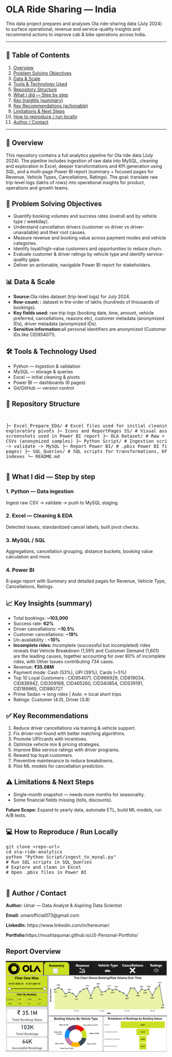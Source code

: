 <!DOCTYPE html>
<html lang="en">
<body>

  <h1>OLA Ride Sharing — India</h1>
  This data project prepares and analyses Ola ride-sharing data (July 2024) to surface operational, revenue and service-quality insights and recommend actions to improve cab & bike operations across India.</p>

  <hr>

  <h2>📑 Table of Contents</h2>
  <ol>
    <li><a href="#overview">Overview</a></li>
    <li><a href="#problem-solving-objectives">Problem Solving Objectives</a></li>
    <li><a href="#data-scale">Data & Scale</a></li>
    <li><a href="#tools">Tools & Technology Used</a></li>
    <li><a href="#repository">Repository Structure</a></li>
    <li><a href="#steps">What I did — Step by step</a></li>
    <li><a href="#insights">Key Insights (summary)</a></li>
    <li><a href="#recommendations">Key Recommendations (actionable)</a></li>
    <li><a href="#limitations">Limitations & Next Steps</a></li>
    <li><a href="#reproduce">How to reproduce / run locally</a></li>
    <li><a href="#author">Author / Contact</a></li>
  </ol>

  <hr>

  <h2 id="overview">📌 Overview</h2>
  <p>
    This repository contains a full analytics pipeline for Ola ride data (July 2024). The pipeline includes ingestion of raw data into MySQL, cleaning and exploration in Excel, deeper transformations and KPI generation using SQL, and a multi-page Power BI report (summary + focused pages for Revenue, Vehicle Types, Cancellations, Ratings). The goal: translate raw trip-level logs (lakhs of rows) into operational insights for product, operations and growth teams.
  </p>

  <h2 id="problem-solving-objectives">🎯 Problem Solving Objectives</h2>
  <ul>
    <li>  Quantify booking volumes and success rates (overall and by vehicle type / weekday).</li>
    <li>Understand cancellation drivers (customer vs driver vs driver-unavailable) and their root causes.</li>
    <li>Measure revenue and booking value across payment modes and vehicle categories.</li>
    <li>Identify loyal/high-value customers and opportunities to reduce churn.</li>
    <li>Evaluate customer & driver ratings by vehicle type and identify service-quality gaps.</li>
    <li>Deliver an actionable, navigable Power BI report for stakeholders.</li>
  </ul>



  <h2 id="data-scale">📊 Data & Scale</h2>
  <ul>
    <li><strong>Source:</strong>Ola rides dataset (trip-level logs) for July 2024.</li>
    <li><strong>Row-count: :</strong> dataset in the order of lakhs (hundreds of thousands of bookings).</li>
    <li><strong>Key fields used:</strong> raw trip logs (booking date, time, amount, vehicle preferred, cancellations, reasons etc), customer metadata (anonymized IDs), driver metadata (anonymized IDs).
</li>
    <li><strong> Sensitive information:</strong>all personal identifiers are anonymized (Customer IDs like CID954071).
</li>
  </ul>









  <h2 id="tools">🛠 Tools & Technology Used</h2>
  <ul>
    <li>Python — ingestion & validation</li>
    <li>MySQL — storage & queries</li>
    <li>Excel — initial cleaning & pivots</li>
    <li>Power BI — dashboards (6 pages)</li>
    <li>Git/GitHub — version control</li>
  </ul>

  <h2 id="repository">📂 Repository Structure</h2>
  <pre>

├─ Excel_Prepare_EDA/            # Excel files used for initial cleaning & exploratory pivots
├─ Icons and ReportPages SS/     # Visual assets and screenshots used in Power BI report
├─ OLA Dataset/                  # Raw + processed CSVs (anonymized samples)
├─ Python Script/                # Ingestion scripts: read -> validate -> MySQL
├─ Report Power BI/              # .pbix Power BI files (6 pages)
├─ SQL_Queries/                  # SQL scripts for transformations, KPIs and indexes
└─ README.md
  </pre>

  <h2 id="steps">📝 What I did — Step by step</h2>
  <h3>1. Python — Data ingestion</h3>
  <p>Ingest raw CSV → validate → push to MySQL staging</p>

  <h3>2. Excel — Cleaning & EDA</h3>
  <p>Detected issues, standardized cancel labels, built pivot checks.</p>

  <h3>3. MySQL / SQL</h3>
  <p>Aggregations, cancellation grouping, distance buckets, booking value calculation and more.</p>

  <h3>4. Power BI</h3>
  <p>6-page report with Summary and detailed pages for Revenue, Vehicle Type, Cancellations, Ratings.</p>

  <h2 id="insights">📈 Key Insights (summary)</h2>
  <ul>
    <li>Total bookings: <strong>~103,000</strong></li>
    <li>Success rate: <strong>62%</strong></li>
    <li>Driver cancellations: <strong>~10.5%</strong></li>
    <li>Customer cancellations: <strong>~19%</strong></li>
    <li>Un-availability : <strong>~10%</strong></li>
    <li><strong>Incomplete rides: </strong>Incomplete (successful but incompleted) rides reveals that Vehicle Breakdown (1,591) and Customer Demand (1,601) are the leading causes, together accounting for over 80% of incomplete rides, with Other Issues contributing 734 cases.</li>
    <li>Revenue: <strong>₹35.08M</strong></li>
    <li>Payment mode: Cash (53%), UPI (39%), Cards (~5%)</li>
    <li>Top 10 Loyal Customers : CID954071, CID966929, CID819034, CID836942, CID309168, CID465260, CID340854, CID539191, CID189965, CID980727</li>
    <li>Prime Sedan → long rides | Auto → local short trips</li>
    <li>Ratings: Customer (4.0), Driver (3.8)</li>
  </ul>


  <h2 id="recommendations">✅ Key Recommendations</h2>
  <ol>
    <li>Reduce driver cancellations via training & vehicle support.</li>
    <li>Fix driver-not-found with better matching algorithms.</li>
    <li>Promote UPI/cards with incentives.</li>
    <li>Optimize vehicle mix & pricing strategies.</li>
    <li>Improve Bike service ratings with driver programs.</li>
    <li>Reward top loyal customers.</li>
    <li>Preventive maintenance to reduce breakdowns.</li>
    <li>Pilot ML models for cancellation prediction.</li>
  </ol>

  <h2 id="limitations">⚠️ Limitations & Next Steps</h2>
  <ul>
    <li>Single-month snapshot — needs more months for seasonality.</li>
    <li>Some financial fields missing (tolls, discounts).</li>
  </ul>
  <p><strong>Future Scope:</strong> Expand to yearly data, automate ETL, build ML models, run A/B tests.</p>

  <h2 id="reproduce">💻 How to Reproduce / Run Locally</h2>
  <pre>
git clone &lt;repo-url&gt;
cd ola-ride-analytics
python "Python Script/ingest_to_mysql.py"
# Run SQL scripts in SQL_Queries
# Explore and clean in Excel
# Open .pbix files in Power BI
  </pre>


  <h2 id="author">👤 Author / Contact</h2>
  <p><strong>Author:</strong> Umar — Data Analyst & Aspiring Data Scientist</p>
  <p><strong>Email:</strong> umarofficial073@gmail.com</p>
  <p><strong>LinkedIn:</strong> https://www.linkedin.com/in/hereumar/</p>
  <p><strong>Portfolio:</strong>https://mushtaqumar.github.io/JS-Personal-Portfolio/ </p>

</body>
</html>

## Report Overview
![Report Summary Page](./Icons%20and%20ReportPages%20SS/Report%20Pages%20Demo/S1%20Summary.png)

